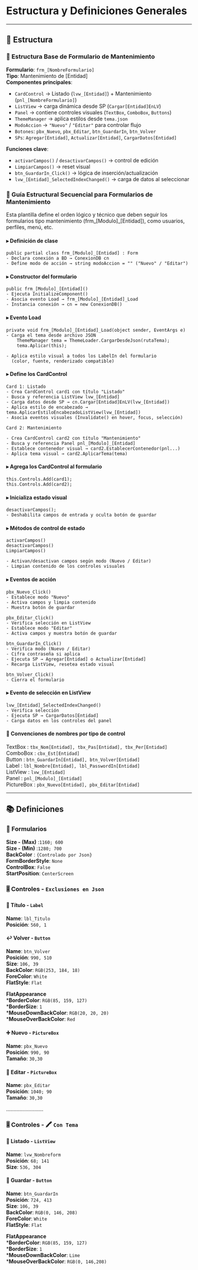 # Estructura  y Definiciones Generales
---
  ## 🧬 Estructura
  ### 🧩 Estructura Base de Formulario de Mantenimiento

  **Formulario**: `frm_[NombreFormulario]`  
  **Tipo**: Mantenimiento de [Entidad]  
  **Componentes principales**:
  - `CardControl` → Listado (`lvw_[Entidad]`) + Mantenimiento (`pnl_[NombreFormulario]`)
  - `ListView` → carga dinámica desde SP (`Cargar[Entidad]EnLV`)
  - `Panel` → contiene controles visuales (`TextBox`, `ComboBox`, `Buttons`)
  - `ThemeManager` → aplica estilos desde `tema.json`
  - `ModoAccion` → `"Nuevo"` / `"Editar"` para controlar flujo
  - `Botones`: `pbx_Nuevo`, `pbx_Editar`, `btn_GuardarIn`, `btn_Volver`
  - `SPs`: `Agregar[Entidad]`, `Actualizar[Entidad]`, `CargarDatos[Entidad]`

  **Funciones clave**:
  - `activarCampos()` / `desactivarCampos()` → control de edición
  - `LimpiarCampos()` → reset visual
  - `btn_GuardarIn_Click()` → lógica de inserción/actualización
  - `lvw_[Entidad]_SelectedIndexChanged()` → carga de datos al seleccionar

  ### 🧩 Guía Estructural Secuencial para Formularios de Mantenimiento

  Esta plantilla define el orden lógico y técnico que deben seguir los formularios tipo mantenimiento (frm_[Modulo]_[Entidad]), como usuarios, perfiles, menú, etc.

  #### ▸ Definición de clase

    public partial class frm_[Modulo]_[Entidad] : Form
    - Declara conexión a BD → ConexionDB cn
    - Define modo de acción → string modoAccion = "" ("Nuevo" / "Editar")

  #### ▸ Constructor del formulario

    public frm_[Modulo]_[Entidad]()
    - Ejecuta InitializeComponent()
    - Asocia evento Load → frm_[Modulo]_[Entidad]_Load
    - Instancia conexión → cn = new ConexionDB()

  #### ▸ Evento Load

    private void frm_[Modulo]_[Entidad]_Load(object sender, EventArgs e)
    - Carga el tema desde archivo JSON
        ThemeManager tema = ThemeLoader.CargarDesdeJson(rutaTema);
        tema.Aplicar(this);

    - Aplica estilo visual a todos los LabelIn del formulario
      (color, fuente, renderizado compatible)

  #### ▸ Define los CardControl

    Card 1: Listado
    - Crea CardControl card1 con título "Listado"
    - Busca y referencia ListView lvw_[Entidad]
    - Carga datos desde SP → cn.Cargar[Entidad]EnLV(lvw_[Entidad])
    - Aplica estilo de encabezado → tema.AplicarEstiloEncabezadoListView(lvw_[Entidad])
    - Asocia eventos visuales (Invalidate() en hover, focus, selección)

    Card 2: Mantenimiento

    - Crea CardControl card2 con título "Mantenimiento"
    - Busca y referencia Panel pnl_[Modulo]_[Entidad]
    - Establece contenedor visual → card2.EstablecerContenedor(pnl...)
    - Aplica tema visual → card2.AplicarTema(tema)

  #### ▸ Agrega los CardControl al formulario

    this.Controls.Add(card1);
    this.Controls.Add(card2);

  #### ▸ Inicializa estado visual

    desactivarCampos();
    - Deshabilita campos de entrada y oculta botón de guardar

  #### ▸ Métodos de control de estado

    activarCampos()
    desactivarCampos()
    LimpiarCampos()

    - Activan/desactivan campos según modo (Nuevo / Editar)
    - Limpian contenido de los controles visuales

  #### ▸ Eventos de acción

    pbx_Nuevo_Click()
    - Establece modo "Nuevo"
    - Activa campos y limpia contenido
    - Muestra botón de guardar

    pbx_Editar_Click()
    - Verifica selección en ListView
    - Establece modo "Editar"
    - Activa campos y muestra botón de guardar

    btn_GuardarIn_Click()
    - Verifica modo (Nuevo / Editar)
    - Cifra contraseña si aplica
    - Ejecuta SP → Agregar[Entidad] o Actualizar[Entidad]
    - Recarga ListView, resetea estado visual

    btn_Volver_Click()
    - Cierra el formulario

  #### ▸ Evento de selección en ListView

    lvw_[Entidad]_SelectedIndexChanged()
    - Verifica selección
    - Ejecuta SP → CargarDatos[Entidad]
    - Carga datos en los controles del panel

  #### 🎯 Convenciones de nombres por tipo de control

  TextBox  :    `tbx_Nom[Entidad], tbx_Pas[Entidad], tbx_Per[Entidad]`  
  ComboBox :    `cbx_Est[Entidad]`  
  Button  : `btn_GuardarIn[Entidad], btn_Volver[Entidad]`  
  Label  : `lbl_Nombre[Entidad], lbl_PasswordIn[Entidad]`  
  ListView  : `lvw_[Entidad]`  
  Panel  : `pnl_[Modulo]_[Entidad]`  
  PictureBox  : `pbx_Nuevo[Entidad], pbx_Editar[Entidad]`  
  
  ---

  ## 📚 Definiciones
      
  ### 📱 Formularios
  **Size - (Max)**  :`1160; 600`   
  **Size - (Min)**  :`1280; 700`  
  **BackColor**     : `{Controlado por Json}`  
  **FormBorderStyle**: `None`  
  **ControlBox**: `False`  
  **StartPosition**: `CenterScreen`  
  
  ### 🎚 Controles - `Exclusiones en Json`
  #### 🔖 Título - `Label`  
  **Name**: `lbl_Titulo`  
  **Posición**: `560, 1`
  
  #### ↩️ Volver   - `Button`
  **Name**: `btn_Volver`  
  **Posición**: `990, 510`  
  **Size**: `106, 39`  
  **BackColor**: `RGB(253, 184, 18)`  
  **ForeColor**: `White`  
  **FlatStyle**: `Flat`
  
  **FlatAppearance**  
   ***BorderColor**: `RGB(85, 159, 127)`  
   ***BorderSize**: `1`  
   ***MouseDownBackColor**: `RGB(20, 20, 20)`  
   ***MouseOverBackColor**: `Red`

  #### ➕ Nuevo   - `PictureBox`
  **Name**: `pbx_Nuevo`  
  **Posición**: `990, 90`  
  **Tamaño**: `30,30`  
  
  #### 📝 Editar   - `PictureBox`
  **Name**: `pbx_Editar`  
  **Posición**: `1040; 90`  
  **Tamaño**: `30,30`  
  
  .........................
  
  ### 🎚 Controles - 🖍 `Con Tema`
  #### 🧾 Listado - `ListView`
  **Name**: `lvw_Nombreform`  
  **Posición**: `68; 141`  
  **Size**: `536, 304` 
 
  #### 💾 Guardar   - `Button`
  **Name**: `btn_GuardarIn`  
  **Posición**: `724, 413`  
  **Size**: `106, 39`  
  **BackColor**: `RGB(0, 146, 208)`  
  **ForeColor**: `White`  
  **FlatStyle**: `Flat`
  
  **FlatAppearance**  
   ***BorderColor**: `RGB(85, 159, 127)`  
   ***BorderSize**: `1`  
   ***MouseDownBackColor**: `Lime`  
   ***MouseOverBackColor**: `RGB(0, 146,208)`
